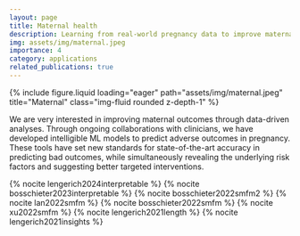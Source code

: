 ```yaml
---
layout: page
title: Maternal health
description: Learning from real-world pregnancy data to improve maternal care.
img: assets/img/maternal.jpeg
importance: 4
category: applications
related_publications: true
---
```


<div class="row">
  <div class="col-md-6 mx-auto">
{% include figure.liquid loading="eager" path="assets/img/maternal.jpeg" title="Maternal" class="img-fluid rounded z-depth-1" %}
</div>
</div>

We are very interested in improving maternal outcomes through data-driven analyses. Through ongoing collaborations with clinicians, we have developed intelligible ML models to predict adverse outcomes in pregnancy. These tools have set new standards for state-of-the-art accuracy in predicting bad outcomes, while simultaneously revealing the underlying risk factors and suggesting better targeted interventions.

{% nocite lengerich2024interpretable %}
{% nocite bosschieter2023interpretable %}
{% nocite bosschieter2022smfm2 %}
{% nocite lan2022smfm %}
{% nocite bosschieter2022smfm %}
{% nocite xu2022smfm %}
{% nocite lengerich2021length %}
{% nocite lengerich2021insights %}

<br /><br />
